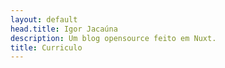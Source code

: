 ```yaml
---
layout: default
head.title: Igor Jacaúna
description: Um blog opensource feito em Nuxt.
title: Curriculo
---
```


<Cv />